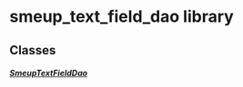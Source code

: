 


# smeup_text_field_dao library











## Classes

##### [SmeupTextFieldDao](../smeup_daos_smeup_text_field_dao/SmeupTextFieldDao-class.md)



 















